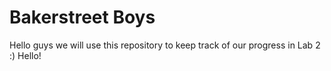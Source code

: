 # Bakerstreet Boys
Hello guys we will use this repository to keep track of our progress in Lab 2 :)
Hello!
